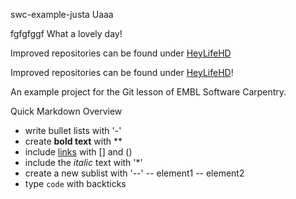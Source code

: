  swc-example-justa
Uaaa

fgfgfggf
What a lovely day!

Improved repositories can be found under [HeyLifeHD](https://github.com/HeyLifeHD/swc-example-hey)

Improved repositories can be found under [HeyLifeHD](https://github.com/HeyLifeHD/swc-example-hey)!


An example project for the Git lesson of EMBL Software Carpentry.

Quick Markdown Overview

- write bullet lists with '-'
- create **bold text** with **
- include [links](https:/embl.de) with [] and ()
- include the *italic* text with '*'
- create a new sublist with '--'
-- element1
-- element2
- type `code` with backticks
